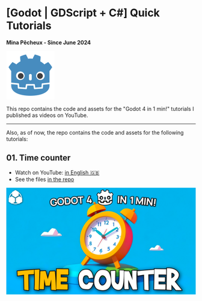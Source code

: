 # [Godot | GDScript + C#] Quick Tutorials

**Mina Pêcheux - Since June 2024**

<img style="width: 128px" src="doc/godot-small.png" />

This repo contains the code and assets for the "Godot 4 in 1 min!" tutorials I published as videos on YouTube.

---

Also, as of now, the repo contains the code and assets for the following tutorials:

## 01. Time counter

- Watch on YouTube: [in English 🇬🇧](https://www.youtube.com/watch?v=PYx2bW_SN0A)
- See the files [in the repo](/01-TimeCounter/)

![cover-01_TimeCounter](/doc/01_TimeCounter.png)
